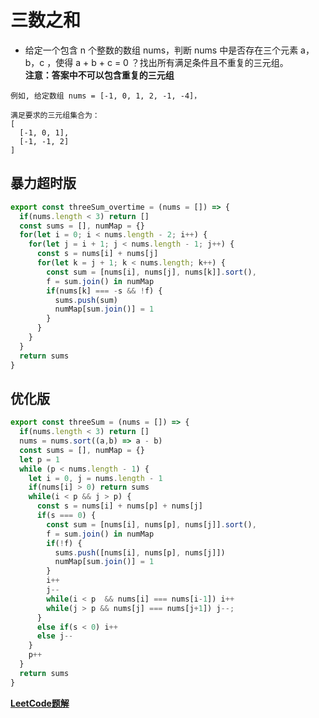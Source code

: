 # 三数之和

- 给定一个包含 n 个整数的数组 nums，判断 nums 中是否存在三个元素 a，b，c ，使得 a + b + c = 0 ？找出所有满足条件且不重复的三元组。  
**注意：答案中不可以包含重复的三元组**   
```
例如, 给定数组 nums = [-1, 0, 1, 2, -1, -4]，

满足要求的三元组集合为：
[
  [-1, 0, 1],
  [-1, -1, 2]
]
```  
## 暴力超时版
```javascript
export const threeSum_overtime = (nums = []) => {
  if(nums.length < 3) return []
  const sums = [], numMap = {}
  for(let i = 0; i < nums.length - 2; i++) {
    for(let j = i + 1; j < nums.length - 1; j++) {
      const s = nums[i] + nums[j]
      for(let k = j + 1; k < nums.length; k++) {
        const sum = [nums[i], nums[j], nums[k]].sort(),
        f = sum.join() in numMap
        if(nums[k] === -s && !f) {
          sums.push(sum)
          numMap[sum.join()] = 1
        }
      }
    }
  }
  return sums
}
```
## 优化版
```javascript
export const threeSum = (nums = []) => {
  if(nums.length < 3) return []
  nums = nums.sort((a,b) => a - b)
  const sums = [], numMap = {}
  let p = 1
  while (p < nums.length - 1) {
    let i = 0, j = nums.length - 1
    if(nums[i] > 0) return sums
    while(i < p && j > p) {
      const s = nums[i] + nums[p] + nums[j]
      if(s === 0) {
        const sum = [nums[i], nums[p], nums[j]].sort(),
        f = sum.join() in numMap
        if(!f) {
          sums.push([nums[i], nums[p], nums[j]])
          numMap[sum.join()] = 1
        }
        i++
        j--
        while(i < p  && nums[i] === nums[i-1]) i++
        while(j > p && nums[j] === nums[j+1]) j--;
      } 
      else if(s < 0) i++ 
      else j--
    }
    p++
  }
  return sums
}
```
<CodeTest style="margin-top: 20px;" mode="threeSum" />  

**[LeetCode题解](https://leetcode-cn.com/problems/3sum/solution/three-sum-ti-jie-by-wonderful611/)**